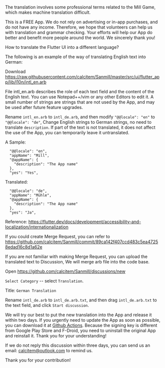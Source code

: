 The translation involves some professional terms related to the Mill Game, which makes machine translation difficult. 

This is a FREE App. We do not rely on advertising or in-app purchases, and do not have any income. Therefore, we hope that volunteers can help us with translation and grammar checking. Your efforts will help our App do better and benefit more people around the world. We sincerely thank you!

How to translate the Flutter UI into a different language?

The following is an example of the way of translating English text into German:

Download https://raw.githubusercontent.com/calcitem/Sanmill/master/src/ui/flutter_app/lib/l10n/intl_en.arb

File intl_en.arb describes the role of each text field and the content of the English text. You can use Notepad++/vim or any other Editors to edit it. A small number of strings are strings that are not used by the App, and may be used after future feature upgrades.

Rename `intl_en.arb` to `intl_de.arb`, and then modify `"@@locale": "en"` to `"@@locale": "de"`, Change English strings to German strings, no need to translate `description`. If part of the text is not translated, it does not affect the use of the App, you can temporarily leave it untranslated.

A Sample:

```
  "@@locale": "en",
  "appName": "Mill",
  "@appName": {
    "description": "The App name"
  },
  "yes": "Yes",
```

Translated:

```
  "@@locale": "de",
  "appName": "Mühle",
  "@appName": {
    "description": "The App name"
  },
  "yes": "Ja",
```

Reference: https://flutter.dev/docs/development/accessibility-and-localization/internationalization

If you could create Merge Request, you can refer to https://github.com/calcitem/Sanmill/commit/89ca142f407ccd483c5ea47258edad16c8d1a62e

If you are not familiar with making Merge Request, you can upload the translated text to Discussion, We will merge arb file into the code base.

Open https://github.com/calcitem/Sanmill/discussions/new

`Select Category` -- select `Translation`.

Title: `German Translation`

Rename `intl_de.arb` to `intl_de.arb.txt`, and then drag `intl_de.arb.txt` to the text field, and click `Start discussion`.

We will try our best to put the new translation into the App and release it within two days. If you urgently need to update the App as soon as possible, you can download it at [Github Actions](https://github.com/calcitem/Sanmill/actions/workflows/flutter.yml?query=is%3Asuccess+branch%3Amaster). Because the signing key is different from Google Play Store and F-Droid, you need to uninstall the original App and reinstall it. Thank you for your understanding!

If we do not reply this discussion within three days, you can send us an email: calcitem@outlook.com to remind us.

Thank you for your contribution!




